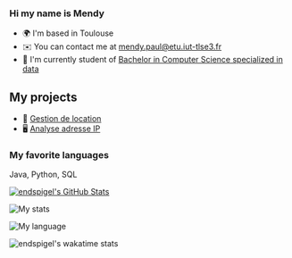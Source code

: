 ### Hi my name is Mendy
* 🌍  I'm based in Toulouse
* ✉️  You can contact me at [mendy.paul@etu.iut-tlse3.fr](mailto:mendy.paul@etu.iut-tlse3.fr)
* 🚀  I'm currently student of [Bachelor in Computer Science specialized in data](https://www.univ-tlse3.fr/but-specialite-informatique)

## My projects
* 🏡 [Gestion de location](https://github.com/gaiailou/housing-rentals-application)
* 🖥️ [Analyse adresse IP](https://github.com/endspigel/Analyse-adresse-IP)

### My favorite languages
Java, Python, SQL

<a href="https://github.com/endspigel">
  <img src="https://github-readme-stats.vercel.app/api?username=endspigel&theme=codeSTACKr&show_icons=true" alt="endspigel's GitHub Stats" />
</a>


![My stats](https://github-readme-stats.vercel.app/api?username=endspigel&show_icons=true&hide_border=true&theme=jolly&include_all_commits=true&count_private=true&line_height=24px)


![My language](https://github-readme-stats.vercel.app/api/top-langs/?username=endspigel&layout=compact&theme=jolly&langs_count=100&hide_border=true)


![endspigel's wakatime stats](https://github-readme-stats.vercel.app/api/wakatime?username=endspigel&theme=jolly&hide_border=true&v=2&&langs_count=10&custom_title=Coding%20Stats)

